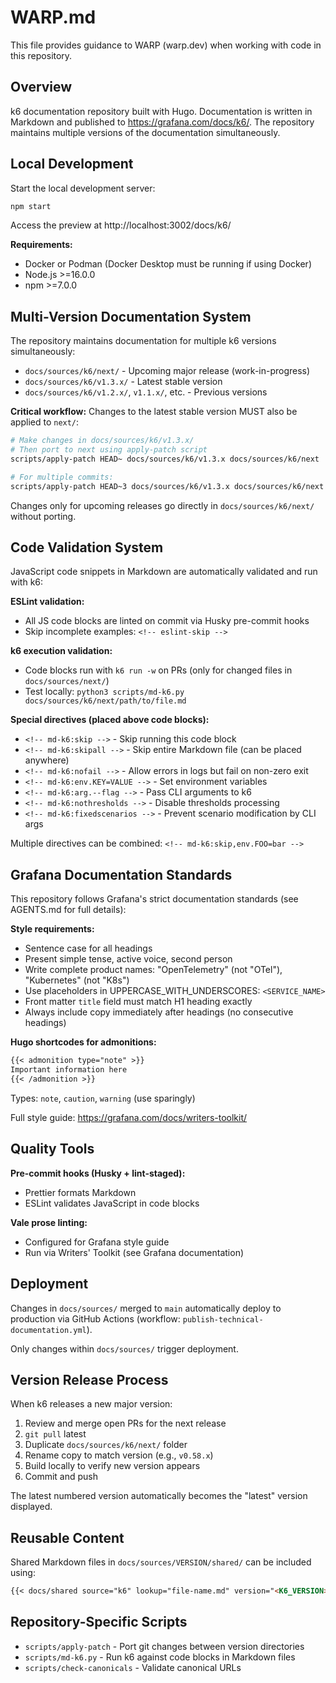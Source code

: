 # WARP.md

This file provides guidance to WARP (warp.dev) when working with code in this repository.

## Overview

k6 documentation repository built with Hugo. Documentation is written in Markdown and published to https://grafana.com/docs/k6/. The repository maintains multiple versions of the documentation simultaneously.

## Local Development

Start the local development server:

```sh
npm start
```

Access the preview at http://localhost:3002/docs/k6/

**Requirements:**
- Docker or Podman (Docker Desktop must be running if using Docker)
- Node.js >=16.0.0
- npm >=7.0.0

## Multi-Version Documentation System

The repository maintains documentation for multiple k6 versions simultaneously:

- `docs/sources/k6/next/` - Upcoming major release (work-in-progress)
- `docs/sources/k6/v1.3.x/` - Latest stable version
- `docs/sources/k6/v1.2.x/`, `v1.1.x/`, etc. - Previous versions

**Critical workflow:** Changes to the latest stable version MUST also be applied to `next/`:

```sh
# Make changes in docs/sources/k6/v1.3.x/
# Then port to next using apply-patch script
scripts/apply-patch HEAD~ docs/sources/k6/v1.3.x docs/sources/k6/next

# For multiple commits:
scripts/apply-patch HEAD~3 docs/sources/k6/v1.3.x docs/sources/k6/next
```

Changes only for upcoming releases go directly in `docs/sources/k6/next/` without porting.

## Code Validation System

JavaScript code snippets in Markdown are automatically validated and run with k6:

**ESLint validation:**
- All JS code blocks are linted on commit via Husky pre-commit hooks
- Skip incomplete examples: `<!-- eslint-skip -->`

**k6 execution validation:**
- Code blocks run with `k6 run -w` on PRs (only for changed files in `docs/sources/next/`)
- Test locally: `python3 scripts/md-k6.py docs/sources/k6/next/path/to/file.md`

**Special directives (placed above code blocks):**
- `<!-- md-k6:skip -->` - Skip running this code block
- `<!-- md-k6:skipall -->` - Skip entire Markdown file (can be placed anywhere)
- `<!-- md-k6:nofail -->` - Allow errors in logs but fail on non-zero exit
- `<!-- md-k6:env.KEY=VALUE -->` - Set environment variables
- `<!-- md-k6:arg.--flag -->` - Pass CLI arguments to k6
- `<!-- md-k6:nothresholds -->` - Disable thresholds processing
- `<!-- md-k6:fixedscenarios -->` - Prevent scenario modification by CLI args

Multiple directives can be combined: `<!-- md-k6:skip,env.FOO=bar -->`

## Grafana Documentation Standards

This repository follows Grafana's strict documentation standards (see AGENTS.md for full details):

**Style requirements:**
- Sentence case for all headings
- Present simple tense, active voice, second person
- Write complete product names: "OpenTelemetry" (not "OTel"), "Kubernetes" (not "K8s")
- Use placeholders in UPPERCASE_WITH_UNDERSCORES: `<SERVICE_NAME>`
- Front matter `title` field must match H1 heading exactly
- Always include copy immediately after headings (no consecutive headings)

**Hugo shortcodes for admonitions:**
```markdown
{{< admonition type="note" >}}
Important information here
{{< /admonition >}}
```

Types: `note`, `caution`, `warning` (use sparingly)

Full style guide: https://grafana.com/docs/writers-toolkit/

## Quality Tools

**Pre-commit hooks (Husky + lint-staged):**
- Prettier formats Markdown
- ESLint validates JavaScript in code blocks

**Vale prose linting:**
- Configured for Grafana style guide
- Run via Writers' Toolkit (see Grafana documentation)

## Deployment

Changes in `docs/sources/` merged to `main` automatically deploy to production via GitHub Actions (workflow: `publish-technical-documentation.yml`).

Only changes within `docs/sources/` trigger deployment.

## Version Release Process

When k6 releases a new major version:

1. Review and merge open PRs for the next release
2. `git pull` latest
3. Duplicate `docs/sources/k6/next/` folder
4. Rename copy to match version (e.g., `v0.58.x`)
5. Build locally to verify new version appears
6. Commit and push

The latest numbered version automatically becomes the "latest" version displayed.

## Reusable Content

Shared Markdown files in `docs/sources/VERSION/shared/` can be included using:

```markdown
{{< docs/shared source="k6" lookup="file-name.md" version="<K6_VERSION>" >}}
```

## Repository-Specific Scripts

- `scripts/apply-patch` - Port git changes between version directories
- `scripts/md-k6.py` - Run k6 against code blocks in Markdown files
- `scripts/check-canonicals` - Validate canonical URLs
